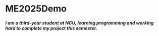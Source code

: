 # ME2025Demo

##### I am a third-year student at NCU, learning programming and working hard to complete my project this semester.

